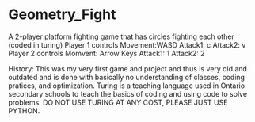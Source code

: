 # Geometry_Fight
A 2-player platform fighting game that has circles fighting each other (coded in turing)
Player 1 controls
  Movement:WASD
  Attack1: c
  Attack2: v
Player 2 controls
  Momvent: Arrow Keys
  Attack1: 1
  Attack2: 2


History: This was my very first game and project and thus is very old and outdated and is done with basically no understanding
of classes, coding pratices, and optimization. Turing is a teaching language used in Ontario secondary schools to teach the
basics of coding and using code to solve problems. DO NOT USE TURING AT ANY COST, PLEASE JUST USE PYTHON.
